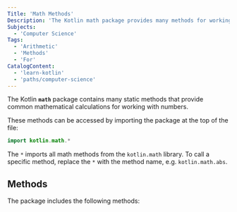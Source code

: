 ```yaml
---
Title: 'Math Methods'
Description: 'The Kotlin math package provides many methods for working with numbers.'
Subjects:
  - 'Computer Science'
Tags:
  - 'Arithmetic'
  - 'Methods'
  - 'For'
CatalogContent:
  - 'learn-kotlin'
  - 'paths/computer-science'
---
```


The Kotlin **`math`** package contains many static methods that provide common mathematical calculations for working with numbers.

These methods can be accessed by importing the package at the top of the file:

```kotlin
import kotlin.math.*
```

The `*` imports all math methods from the `kotlin.math` library. To call a specific method, replace the `*` with the method name, e.g. `kotlin.math.abs`.

## Methods

The package includes the following methods:

